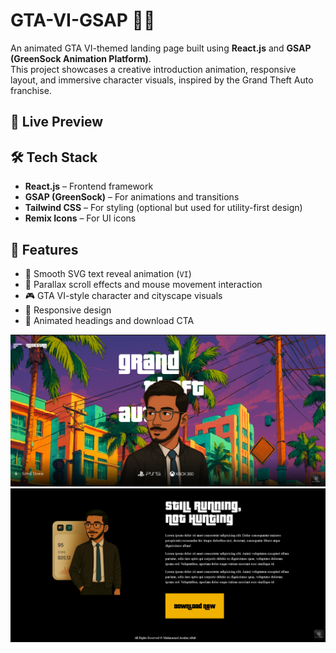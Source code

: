 # GTA-VI-GSAP 🚗🔥

An animated GTA VI-themed landing page built using **React.js** and **GSAP (GreenSock Animation Platform)**.  
This project showcases a creative introduction animation, responsive layout, and immersive character visuals, inspired by the Grand Theft Auto franchise.

## 🚀 Live Preview


## 🛠️ Tech Stack

- **React.js** – Frontend framework
- **GSAP (GreenSock)** – For animations and transitions
- **Tailwind CSS** – For styling (optional but used for utility-first design)
- **Remix Icons** – For UI icons

## 📸 Features

- 🚀 Smooth SVG text reveal animation (`VI`)
- 🔄 Parallax scroll effects and mouse movement interaction
- 🎮 GTA VI-style character and cityscape visuals
- 📱 Responsive design
- 🎨 Animated headings and download CTA

![GTA VI Landing Screenshot](./k1.png)
![GTA VI Landing Screenshot](./k2.png)
